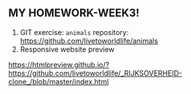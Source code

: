 ## MY HOMEWORK-WEEK3!

1. GIT exercise: `animals` repository:  https://github.com/livetoworldlife/animals
2. Responsive website preview

https://htmlpreview.github.io/?https://github.com/livetoworldlife/_RIJKSOVERHEID-clone_/blob/master/index.html
